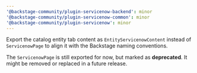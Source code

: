 ```yaml
---
'@backstage-community/plugin-servicenow-backend': minor
'@backstage-community/plugin-servicenow-common': minor
'@backstage-community/plugin-servicenow': minor
---
```


Export the catalog entity tab content as `EntityServicenowContent` instead of `ServicenowPage` to align it with the Backstage naming conventions.

The `ServicenowPage` is still exported for now, but marked as **deprecated**. It might be removed or replaced in a future release.
